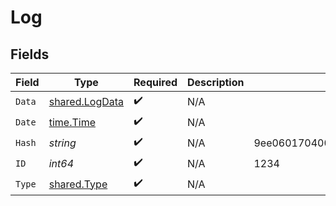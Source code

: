 # Log


## Fields

| Field                                                            | Type                                                             | Required                                                         | Description                                                      | Example                                                          |
| ---------------------------------------------------------------- | ---------------------------------------------------------------- | ---------------------------------------------------------------- | ---------------------------------------------------------------- | ---------------------------------------------------------------- |
| `Data`                                                           | [shared.LogData](../../../pkg/models/shared/logdata.md)          | :heavy_check_mark:                                               | N/A                                                              |                                                                  |
| `Date`                                                           | [time.Time](https://pkg.go.dev/time#Time)                        | :heavy_check_mark:                                               | N/A                                                              |                                                                  |
| `Hash`                                                           | *string*                                                         | :heavy_check_mark:                                               | N/A                                                              | 9ee060170400f556b7e1575cb13f9db004f150a08355c7431c62bc639166431e |
| `ID`                                                             | *int64*                                                          | :heavy_check_mark:                                               | N/A                                                              | 1234                                                             |
| `Type`                                                           | [shared.Type](../../../pkg/models/shared/type.md)                | :heavy_check_mark:                                               | N/A                                                              |                                                                  |
